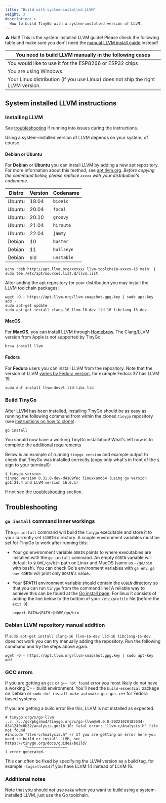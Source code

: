 ```yaml
---
title: "Build with system-installed LLVM"
weight: 3
description: >
  How to build TinyGo with a system-installed version of LLVM.
---
```


⚠️ Halt! This is the system installed LLVM guide! Please check the following table and make sure you don't need the [manual LLVM install guide](../manual-llvm) instead! 


| You need to build LLVM manually in the following cases |
|---|
|  You would like to use it for the ESP8266 or ESP32 chips |
| You are using Windows. |
| Your Linux distribution (if you use Linux) does not ship the right LLVM version. |

## System installed LLVM instructions

### Installing LLVM

See [troubleshooting](#troubleshooting) if running into issues during the instructions.

Using a system-installed version of LLVM depends on your system, of course.

#### Debian or Ubuntu

For **Debian** or **Ubuntu** you can install LLVM by adding a new apt repository. For more information about this method, see [apt.llvm.org](https://apt.llvm.org/). *Before copying the command below, please replace `xxxxx` with your distribution's codename*.

| Distro | Version | Codename |
|--------|------- |-----------|
| Ubuntu | 18.04  | `bionic`  |
| Ubuntu | 20.04  | `focal`   |
| Ubuntu | 20.10  | `groovy`  |
| Ubuntu | 21.04  | `hirsute` |
| Ubuntu | 22.04  | `jammy`   |
| Debian | 10     | `buster`  |
| Debian | 11     | `bullseye`|
| Debian | sid    | `unstable`|

```shell
echo 'deb http://apt.llvm.org/xxxxx/ llvm-toolchain-xxxxx-16 main' | sudo tee /etc/apt/sources.list.d/llvm.list
```

After adding the apt repository for your distribution you may install the LLVM toolchain packages:

```shell
wget -O - https://apt.llvm.org/llvm-snapshot.gpg.key | sudo apt-key add -
sudo apt-get update
sudo apt-get install clang-16 llvm-16-dev lld-16 libclang-16-dev
```

#### MacOS

For **MacOS**, you can install LLVM through [Homebrew](https://formulae.brew.sh/formula/llvm). The Clang/LLVM version from Apple is not supported by TinyGo.

```shell
brew install llvm
```
#### Fedora

For **Fedora** users you can install LLVM from the repository. Note that the version of LLVM [varies by Fedora version](https://packages.fedoraproject.org/pkgs/llvm/llvm-libs/), for example Fedora 37 has LLVM 15.

```shell
sudo dnf install llvm-devel lld-libs lld
```


### Build TinyGo

After LLVM has been installed, installing TinyGo should be as easy as running the following command from within the cloned `tinygo` repository (see [instructions on how to clone](./..)):

```shell
go install
```

You should now have a working TinyGo installation! What's left now is to complete the [additional requirements](../additional-requirements)

Below is an example of running `tinygo version` and example output to check that
TinyGo was installed correctly (copy only what's in front of the `$` sign to your terminal!):
```shell
$ tinygo version
tinygo version 0.31.0-dev-d4189fec linux/amd64 (using go version go1.21.4 and LLVM version 16.0.1)
```

If not see the [troubleshooting](#troubleshooting) section.

## Troubleshooting

### `go install` command inner workings
The `go install` command will build the `tinygo` executable and store it to your currently set `$GOBIN` directory. A couple environment variables must be set for TinyGo to work after running this:

* Your go environment variable `GOBIN` points to where executables are installed with the
    `go install` command. An empty `GOBIN` variable will default to `$HOME/go/bin` path on Linux and MacOS (same as `~/go/bin` with bash).
    You can check Go's environment variables with `go env`. `go env GOBIN` will print
    only `GOBIN`'s value.
 
* Your $PATH environment variable should contain the `GOBIN` directory so that you can run `tinygo` from the command line! A reliable way to achieve this can be found at the [Go install page](https://go.dev/doc/install#). For linux it consists of adding the line below to the bottom of your `/etc/profile` file (before the `exit 0`):
    ```
    export PATH=$PATH:$HOME/go/bin
    ```

### Debian LLVM repository manual addition
If `sudo apt-get install clang-16 llvm-16-dev lld-16 libclang-16-dev` does not work you
can try manually adding the repository. Run the following command and try the steps above again.
```shell
wget -O - https://apt.llvm.org/llvm-snapshot.gpg.key | sudo apt-key add -
```

### GCC errors
If you are getting an `gcc` or `g++ not found` error you most likely do not have a working C++ build environment. You'll need the `build-essential` package on Debian or `sudo dnf install make automake gcc gcc-c++` for Fedora based systems.

If you are getting a build error like this, LLVM is not installed as expected:

```
# tinygo.org/x/go-llvm
../../../go/pkg/mod/tinygo.org/x/go-llvm@v0.0.0-20221028183034-8341240c0b32/analysis.go:16:10: fatal error: 'llvm-c/Analysis.h' file not found
#include "llvm-c/Analysis.h" // If you are getting an error here you need to build or install LLVM, see https://tinygo.org/docs/guides/build/
         ^~~~~~~~~~~~~~~~~~~
1 error generated.
```

This can often be fixed by specifying the LLVM version as a build tag, for example `-tags=llvm14` if you have LLVM 14 instead of LLVM 16.

### Additional notes
Note that you should not use `make` when you want to build using a system-installed LLVM, just use the Go toolchain.
